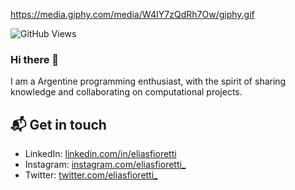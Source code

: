 https://media.giphy.com/media/W4IY7zQdRh7Ow/giphy.gif


![GitHub Views](https://komarev.com/ghpvc/?username=fiorettielias&color=2685BF)

### Hi there 👋

I am a Argentine programming enthusiast, with the spirit of sharing knowledge and collaborating on computational projects.

## 📬 Get in touch

- LinkedIn: [linkedin.com/in/eliasfioretti](https://www.linkedin.com/in/elias-fioretti-8ab679237/)
- Instagram: [instagram.com/eliasfioretti_](https://www.instagram.com/eliasfioretti_)
- Twitter: [twitter.com/eliasfioretti_](https://www.twitter.com/eliasfioretti_)
